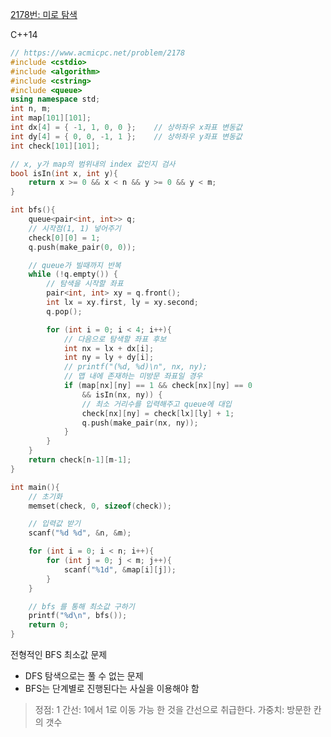 
[2178번: 미로 탐색](https://www.acmicpc.net/problem/2178)

C++14
```c++
// https://www.acmicpc.net/problem/2178
#include <cstdio>
#include <algorithm>
#include <cstring>
#include <queue>
using namespace std;
int n, m;
int map[101][101];
int dx[4] = { -1, 1, 0, 0 };	// 상하좌우 x좌표 변동값
int dy[4] = { 0, 0, -1, 1 };	// 상하좌우 y좌표 변동값
int check[101][101];

// x, y가 map의 범위내의 index 값인지 검사
bool isIn(int x, int y){
	return x >= 0 && x < n && y >= 0 && y < m;
}

int bfs(){
	queue<pair<int, int>> q;
	// 시작점(1, 1) 넣어주기
	check[0][0] = 1;
	q.push(make_pair(0, 0));

	// queue가 빌때까지 반복
	while (!q.empty()) {
		// 탐색을 시작할 좌표
		pair<int, int> xy = q.front();
		int lx = xy.first, ly = xy.second;
		q.pop();

		for (int i = 0; i < 4; i++){
			// 다음으로 탐색할 좌표 후보
			int nx = lx + dx[i];
			int ny = ly + dy[i];
			// printf("(%d, %d)\n", nx, ny);
			// 맵 내에 존재하는 미방문 좌표일 경우
			if (map[nx][ny] == 1 && check[nx][ny] == 0 
				&& isIn(nx, ny)) {
				// 최소 거리수를 입력해주고 queue에 대입
				check[nx][ny] = check[lx][ly] + 1;
				q.push(make_pair(nx, ny));
			}
		}
	}
	return check[n-1][m-1];
}

int main(){
	// 초기화
	memset(check, 0, sizeof(check));

	// 입력값 받기
	scanf("%d %d", &n, &m);

	for (int i = 0; i < n; i++){
		for (int j = 0; j < m; j++){
			scanf("%1d", &map[i][j]);
		}
	}

	// bfs 를 통해 최소값 구하기
	printf("%d\n", bfs());
	return 0;
}
```
전형적인 BFS 최소값 문제
* DFS 탐색으로는 풀 수 없는 문제
* BFS는 단계별로 진행된다는 사실을 이용해야 함

>정점: 1
>간선: 1에서 1로 이동 가능 한 것을 간선으로 취급한다.
>가중치: 방문한 칸의 갯수
<!--stackedit_data:
eyJoaXN0b3J5IjpbMTMxMjU2MTUxOF19
-->